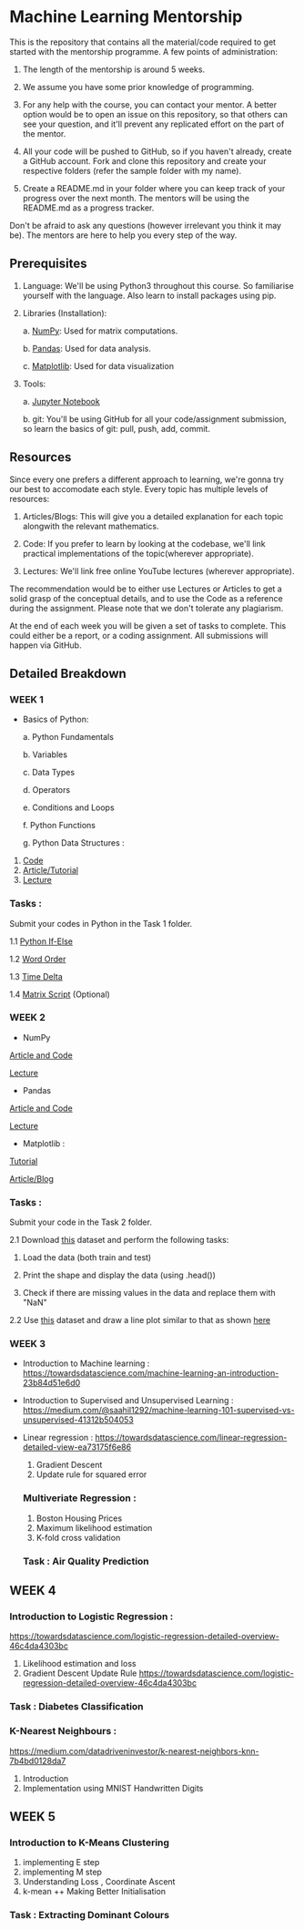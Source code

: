 # Machine Learning Mentorship

This is the repository that contains all the material/code required to get started with the mentorship programme. A few points of administration:

1. The length of the mentorship is around 5 weeks.

2. We assume you have some prior knowledge of programming.

3. For any help with the course, you can contact your mentor. A better option would be to open an issue on this repository, so that others can see your question, and it'll prevent any replicated effort on the part of the mentor.

4. All your code will be pushed to GitHub, so if you haven't already, create a GitHub account. Fork and clone this repository and create your respective folders (refer the sample folder with my name).

5. Create a README.md in your folder where you can keep track of your progress over the next month. The mentors will be using the README.md as a progress tracker.

Don't be afraid to ask any questions (however irrelevant you think it may be). The mentors are here to help you every step of the way.


## Prerequisites

1. Language: We'll be using Python3 throughout this course. So familiarise yourself with the language. Also learn to install packages using pip.

2. Libraries (Installation):

    a. [NumPy](https://numpy.org/): Used for matrix computations.
    
    b. [Pandas](https://pandas.pydata.org/): Used for data analysis.
    
    c. [Matplotlib](https://matplotlib.org/): Used for data visualization

4. Tools:

    a. [Jupyter Notebook](https://jupyter.org/install)
    
    b. git: You'll be using GitHub for all your code/assignment submission, so learn the basics of git: pull, push, add, commit.


## Resources

Since every one prefers a different approach to learning, we're gonna try our best to accomodate each style. Every topic has multiple levels of resources:

1. Articles/Blogs: This will give you a detailed explanation for each topic alongwith the relevant mathematics.

2. Code: If you prefer to learn by looking at the codebase, we'll link practical implementations of the topic(wherever appropriate).

3. Lectures: We'll link free online YouTube lectures (wherever appropriate).

The recommendation would be to either use Lectures or Articles to get a solid grasp of the conceptual details, and to use the Code as a reference during the assignment. Please note that we don't tolerate any plagiarism.

At the end of each week you will be given a set of tasks to complete. This could either be a report, or a coding assignment. All submissions will happen via GitHub.


## Detailed Breakdown

### WEEK 1


- Basics of Python:

    a. Python Fundamentals
    
    b. Variables
    
    c. Data Types
    
    d. Operators
    
    e. Conditions and Loops
    
    f. Python Functions
    
    g. Python Data Structures :

1. [Code](https://github.com/CheshtaK/Machine-Learning-Mentorship/blob/master/1_Intro%20to%20Python.ipynb)  
2. [Article/Tutorial](https://www.programiz.com/python-programming/tutorial)
3. [Lecture](youtube.com/watch?v=woVJ4N5nl_s)

### Tasks : 

Submit your codes in Python in the Task 1 folder.

1.1 [Python If-Else](https://www.hackerrank.com/challenges/py-if-else/problem)

1.2 [Word Order](https://www.hackerrank.com/challenges/word-order/problem)

1.3 [Time Delta](https://www.hackerrank.com/challenges/python-time-delta/problem)

1.4 [Matrix Script](https://www.hackerrank.com/challenges/matrix-script/problem) (Optional)
    

### WEEK 2

- NumPy

[Article and Code](https://github.com/CheshtaK/Machine-Learning-Mentorship/blob/master/2_Intro%20to%20numpy.ipynb)

[Lecture](https://www.youtube.com/watch?v=8JfDAm9y_7s)

- Pandas

[Article and Code](https://github.com/CheshtaK/Machine-Learning-Mentorship/blob/master/3_Intro%20to%20pandas.ipynb)

[Lecture](https://www.youtube.com/watch?v=B42n3Pc-N2A)
 
- Matplotlib : 

[Tutorial](https://pythonprogramming.net/matplotlib-python-3-basics-tutorial/)

[Article/Blog](https://towardsdatascience.com/matplotlib-tutorial-learn-basics-of-pythons-powerful-plotting-library-b5d1b8f67596)
    
     
### Tasks : 

Submit your code in the Task 2 folder. 

2.1 Download [this](https://s3-ap-southeast-1.amazonaws.com/he-public-data/datafiles19cdaf8.zip) dataset and perform the following tasks:

   1. Load the data (both train and test)

   2. Print the shape and display the data (using .head())

   3. Check if there are missing values in the data and replace them with "NaN"

2.2 Use [this](https://github.com/CheshtaK/Machine-Learning-Mentorship/blob/master/Dataset/stocks.csv) dataset and draw a line plot similar to that as shown [here](https://github.com/CheshtaK/Machine-Learning-Mentorship/blob/master/Dataset/line_plot.PNG)
 
  ### WEEK 3
- Introduction to Machine learning :
  https://towardsdatascience.com/machine-learning-an-introduction-23b84d51e6d0
- Introduction to Supervised and Unsupervised Learning :
  https://medium.com/@saahil1292/machine-learning-101-supervised-vs-unsupervised-41312b504053
- Linear regression : 
  https://towardsdatascience.com/linear-regression-detailed-view-ea73175f6e86
  
   1. Gradient Descent 
   2. Update rule for squared error
   
  ### Multiveriate Regression : 
  
   1. Boston Housing Prices  
   2. Maximum likelihood estimation 
   3. K-fold cross validation 
  
   ### Task : Air Quality Prediction
   
   
 ## WEEK 4
 
   ### Introduction to Logistic Regression :
  https://towardsdatascience.com/logistic-regression-detailed-overview-46c4da4303bc
  1. Likelihood estimation and loss 
  2. Gradient Descent Update Rule 
        https://towardsdatascience.com/logistic-regression-detailed-overview-46c4da4303bc

 ### Task : Diabetes Classification
 
  ### K-Nearest Neighbours : 
 https://medium.com/datadriveninvestor/k-nearest-neighbors-knn-7b4bd0128da7
  1. Introduction 
  2. Implementation using MNIST Handwritten Digits 
  
  
 ## WEEK 5
 
 
 ### Introduction to K-Means Clustering
 1. implementing E step 
 2. implementing M step
 3. Understanding Loss , Coordinate Ascent 
 4. k-mean ++ Making Better Initialisation
 
 ### Task : Extracting Dominant Colours
